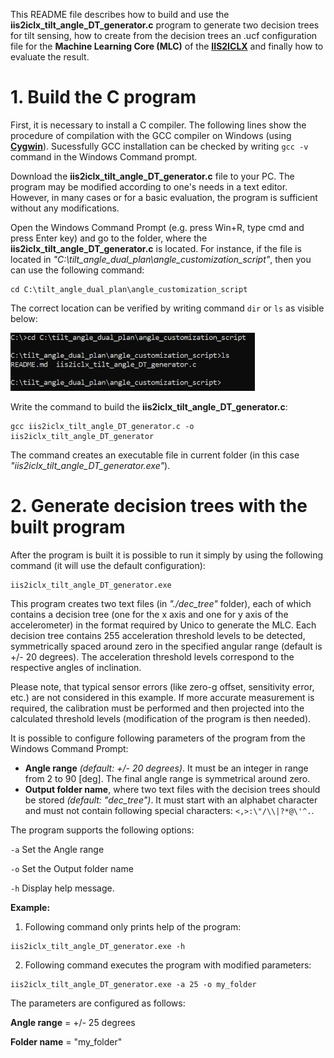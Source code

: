 This README file describes how to build and use the **iis2iclx_tilt_angle_DT_generator.c** program to generate two decision trees for tilt sensing, how to create from the decision trees an .ucf configuration file for the **Machine Learning Core (MLC)** of the [**IIS2ICLX**](https://www.st.com/en/mems-and-sensors/iis2iclx.html) and finally how to evaluate the result.


# 1. Build the C program
First, it is necessary to install a C compiler. The following lines show the procedure of compilation with the GCC compiler on Windows (using [**Cygwin**](https://www.cygwin.com/)). Sucessfully GCC installation can be checked by writing `gcc -v` command in the Windows Command prompt.

Download the **iis2iclx_tilt_angle_DT_generator.c** file to your PC. The program may be modified according to one's needs in a text editor. However, in many cases or for a basic evaluation, the program is sufficient without any modifications.

Open the Windows Command Prompt (e.g. press Win+R, type cmd and press Enter key) and go to the folder, where the **iis2iclx_tilt_angle_DT_generator.c** is located. For instance, if the file is located in *"C:\tilt_angle_dual_plan\angle_customization_script"*, then you can use the following command:
```
cd C:\tilt_angle_dual_plan\angle_customization_script
```

The correct location can be verified by writing command `dir` or `ls` as visible below:

<img src="./images/prog_loc.png" alt="prog_loc" style="zoom:60%;" />


Write the command to build the **iis2iclx_tilt_angle_DT_generator.c**:
```
gcc iis2iclx_tilt_angle_DT_generator.c -o iis2iclx_tilt_angle_DT_generator
```

The command creates an executable file in current folder (in this case *"iis2iclx_tilt_angle_DT_generator.exe"*).

# 2. Generate decision trees with the built program
After the program is built it is possible to run it simply by using the following command (it will use the default configuration):
```
iis2iclx_tilt_angle_DT_generator.exe
```

This program creates two text files (in *"./dec_tree"* folder), each of which contains a decision tree (one for the x axis and one for y axis of the accelerometer) in the format required by Unico to generate the MLC. Each decision tree contains 255 acceleration threshold levels to be detected, symmetrically spaced around zero in the specified angular range (default is +/- 20 degrees). The acceleration threshold levels correspond to the respective angles of inclination.

Please note, that typical sensor errors (like zero-g offset, sensitivity error, etc.) are not considered in this example. If more accurate measurement is required, the calibration must be performed and then projected into the calculated threshold levels (modification of the program is then needed).

It is possible to configure following parameters of the program from the Windows Command Prompt:

- **Angle range** *(default: +/- 20 degrees)*. It must be an integer in range from 2 to 90 [deg]. The final angle range is symmetrical around zero.
- **Output folder name**, where two text files with the decision trees should be stored *(default: "dec_tree")*. It must start with an alphabet character and must not contain following special characters: `<,>:\"/\\|?*@\'^.`.


The program supports the following options:

`-a`	Set the Angle range

`-o`	Set the Output folder name

`-h`	Display help message.


**Example:**

1. Following command only prints help of the program:
```
iis2iclx_tilt_angle_DT_generator.exe -h
```

2. Following command executes the program with modified parameters:
```
iis2iclx_tilt_angle_DT_generator.exe -a 25 -o my_folder
```
The parameters are configured as follows:

**Angle range** = +/- 25 degrees

**Folder name** = "my_folder"
